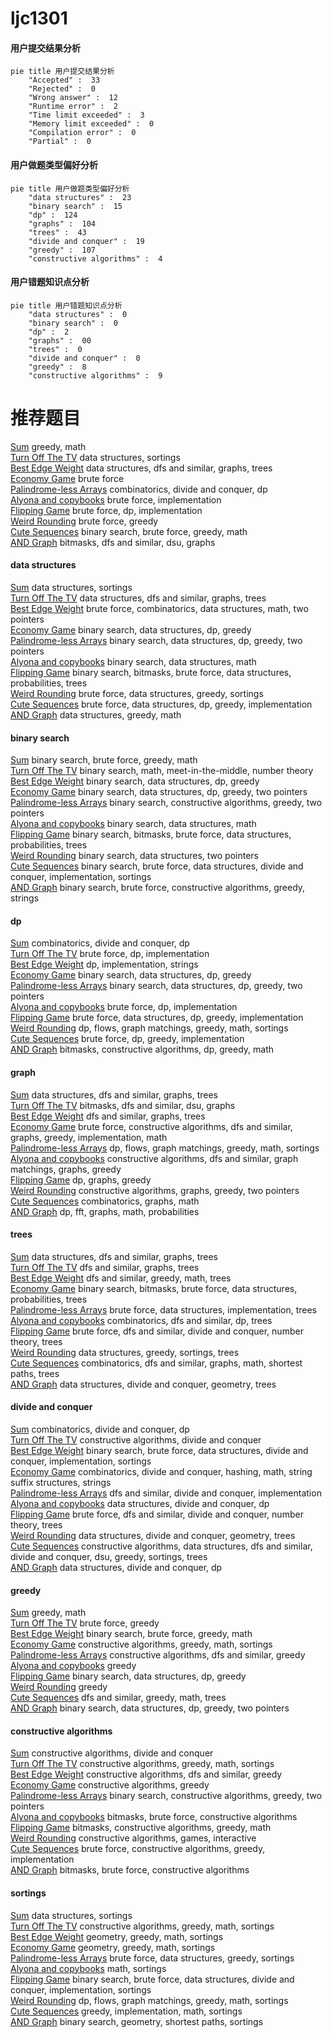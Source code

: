 # ljc1301
<!-- tabs:start -->
#### **用户提交结果分析**

```mermaid
pie title 用户提交结果分析
    "Accepted" :  33
    "Rejected" :  0
    "Wrong answer" :  12
    "Runtime error" :  2
    "Time limit exceeded" :  3
    "Memory limit exceeded" :  0
    "Compilation error" :  0
    "Partial" :  0
```
#### **用户做题类型偏好分析**

```mermaid
pie title 用户做题类型偏好分析
    "data structures" :  23
    "binary search" :  15
    "dp" :  124
    "graphs" :  104
    "trees" :  43
    "divide and conquer" :  19
    "greedy" :  107
    "constructive algorithms" :  4
```
#### **用户错题知识点分析**

```mermaid
pie title 用户错题知识点分析
    "data structures" :  0
    "binary search" :  0
    "dp" :  2
    "graphs" :  00
    "trees" :  0
    "divide and conquer" :  0
    "greedy" :  8
    "constructive algorithms" :  9
```
<!-- tabs:end -->
# 推荐题目
[Sum](http://codeforces.com/problemset/problem/257/D)		greedy,
                        math		  
[Turn Off The TV](http://codeforces.com/problemset/problem/863/E)		data structures,
                        sortings		  
[Best Edge Weight](http://codeforces.com/problemset/problem/827/D)		data structures,
                        dfs and similar,
                        graphs,
                        trees		  
[Economy Game](http://codeforces.com/problemset/problem/681/B)		brute force		  
[Palindrome-less Arrays](http://codeforces.com/problemset/problem/1140/E)		combinatorics,
                        divide and conquer,
                        dp		  
[Alyona and copybooks](http://codeforces.com/problemset/problem/740/A)		brute force,
                        implementation		  
[Flipping Game](http://codeforces.com/problemset/problem/327/A)		brute force,
                        dp,
                        implementation		  
[Weird Rounding](http://codeforces.com/problemset/problem/779/B)		brute force,
                        greedy		  
[Cute Sequences](http://codeforces.com/problemset/problem/1166/D)		binary search,
                        brute force,
                        greedy,
                        math		  
[AND Graph](http://codeforces.com/problemset/problem/986/C)		bitmasks,
                        dfs and similar,
                        dsu,
                        graphs		  
<!-- tabs:start -->
#### **data structures**
[Sum](http://codeforces.com/problemset/problem/863/E)		data structures,
                        sortings		  
[Turn Off The TV](http://codeforces.com/problemset/problem/827/D)		data structures,
                        dfs and similar,
                        graphs,
                        trees		  
[Best Edge Weight](http://codeforces.com/problemset/problem/1400/D)		brute force,
                        combinatorics,
                        data structures,
                        math,
                        two pointers		  
[Economy Game](https://codeforces.com/contest/1314/problem/E)		binary search,
                        data structures,
                        dp,
                        greedy		  
[Palindrome-less Arrays](http://codeforces.com/problemset/problem/1492/C)		binary search,
                        data structures,
                        dp,
                        greedy,
                        two pointers		  
[Alyona and copybooks](http://codeforces.com/problemset/problem/1490/G)		binary search,
                        data structures,
                        math		  
[Flipping Game](http://codeforces.com/problemset/problem/1479/D)		binary search,
                        bitmasks,
                        brute force,
                        data structures,
                        probabilities,
                        trees		  
[Weird Rounding](http://codeforces.com/problemset/problem/1497/A)		brute force,
                        data structures,
                        greedy,
                        sortings		  
[Cute Sequences](http://codeforces.com/problemset/problem/1491/C)		brute force,
                        data structures,
                        dp,
                        greedy,
                        implementation		  
[AND Graph](http://codeforces.com/problemset/problem/1492/B)		data structures,
                        greedy,
                        math		  
#### **binary search**
[Sum](http://codeforces.com/problemset/problem/1166/D)		binary search,
                        brute force,
                        greedy,
                        math		  
[Turn Off The TV](http://codeforces.com/problemset/problem/1263/C)		binary search,
                        math,
                        meet-in-the-middle,
                        number theory		  
[Best Edge Weight](https://codeforces.com/contest/1314/problem/E)		binary search,
                        data structures,
                        dp,
                        greedy		  
[Economy Game](http://codeforces.com/problemset/problem/1492/C)		binary search,
                        data structures,
                        dp,
                        greedy,
                        two pointers		  
[Palindrome-less Arrays](http://codeforces.com/problemset/problem/1463/D)		binary search,
                        constructive algorithms,
                        greedy,
                        two pointers		  
[Alyona and copybooks](http://codeforces.com/problemset/problem/1490/G)		binary search,
                        data structures,
                        math		  
[Flipping Game](http://codeforces.com/problemset/problem/1479/D)		binary search,
                        bitmasks,
                        brute force,
                        data structures,
                        probabilities,
                        trees		  
[Weird Rounding](http://codeforces.com/problemset/problem/1436/E)		binary search,
                        data structures,
                        two pointers		  
[Cute Sequences](http://codeforces.com/problemset/problem/1461/D)		binary search,
                        brute force,
                        data structures,
                        divide and conquer,
                        implementation,
                        sortings		  
[AND Graph](http://codeforces.com/problemset/problem/1493/C)		binary search,
                        brute force,
                        constructive algorithms,
                        greedy,
                        strings		  
#### **dp**
[Sum](http://codeforces.com/problemset/problem/1140/E)		combinatorics,
                        divide and conquer,
                        dp		  
[Turn Off The TV](http://codeforces.com/problemset/problem/327/A)		brute force,
                        dp,
                        implementation		  
[Best Edge Weight](http://codeforces.com/problemset/problem/666/A)		dp,
                        implementation,
                        strings		  
[Economy Game](https://codeforces.com/contest/1314/problem/E)		binary search,
                        data structures,
                        dp,
                        greedy		  
[Palindrome-less Arrays](http://codeforces.com/problemset/problem/1492/C)		binary search,
                        data structures,
                        dp,
                        greedy,
                        two pointers		  
[Alyona and copybooks](https://codeforces.com/contest/1457/problem/C)		brute force,
                        dp,
                        implementation		  
[Flipping Game](http://codeforces.com/problemset/problem/1491/C)		brute force,
                        data structures,
                        dp,
                        greedy,
                        implementation		  
[Weird Rounding](http://codeforces.com/problemset/problem/1437/C)		dp,
                        flows,
                        graph matchings,
                        greedy,
                        math,
                        sortings		  
[Cute Sequences](http://codeforces.com/problemset/problem/1499/B)		brute force,
                        dp,
                        greedy,
                        implementation		  
[AND Graph](http://codeforces.com/problemset/problem/1491/D)		bitmasks,
                        constructive algorithms,
                        dp,
                        greedy,
                        math		  
#### **graph**
[Sum](http://codeforces.com/problemset/problem/827/D)		data structures,
                        dfs and similar,
                        graphs,
                        trees		  
[Turn Off The TV](http://codeforces.com/problemset/problem/986/C)		bitmasks,
                        dfs and similar,
                        dsu,
                        graphs		  
[Best Edge Weight](http://codeforces.com/problemset/problem/1000/E)		dfs and similar,
                        graphs,
                        trees		  
[Economy Game](http://codeforces.com/problemset/problem/1487/C)		brute force,
                        constructive algorithms,
                        dfs and similar,
                        graphs,
                        greedy,
                        implementation,
                        math		  
[Palindrome-less Arrays](http://codeforces.com/problemset/problem/1437/C)		dp,
                        flows,
                        graph matchings,
                        greedy,
                        math,
                        sortings		  
[Alyona and copybooks](http://codeforces.com/problemset/problem/1470/D)		constructive algorithms,
                        dfs and similar,
                        graph matchings,
                        graphs,
                        greedy		  
[Flipping Game](http://codeforces.com/problemset/problem/1476/C)		dp,
                        graphs,
                        greedy		  
[Weird Rounding](http://codeforces.com/problemset/problem/1304/D)		constructive algorithms,
                        graphs,
                        greedy,
                        two pointers		  
[Cute Sequences](http://codeforces.com/problemset/problem/1475/C)		combinatorics,
                        graphs,
                        math		  
[AND Graph](http://codeforces.com/problemset/problem/553/E)		dp,
                        fft,
                        graphs,
                        math,
                        probabilities		  
#### **trees**
[Sum](http://codeforces.com/problemset/problem/827/D)		data structures,
                        dfs and similar,
                        graphs,
                        trees		  
[Turn Off The TV](http://codeforces.com/problemset/problem/1000/E)		dfs and similar,
                        graphs,
                        trees		  
[Best Edge Weight](http://codeforces.com/problemset/problem/1388/C)		dfs and similar,
                        greedy,
                        math,
                        trees		  
[Economy Game](http://codeforces.com/problemset/problem/1479/D)		binary search,
                        bitmasks,
                        brute force,
                        data structures,
                        probabilities,
                        trees		  
[Palindrome-less Arrays](http://codeforces.com/problemset/problem/1511/C)		brute force,
                        data structures,
                        implementation,
                        trees		  
[Alyona and copybooks](http://codeforces.com/problemset/problem/1499/F)		combinatorics,
                        dfs and similar,
                        dp,
                        trees		  
[Flipping Game](http://codeforces.com/problemset/problem/1491/E)		brute force,
                        dfs and similar,
                        divide and conquer,
                        number theory,
                        trees		  
[Weird Rounding](http://codeforces.com/problemset/problem/1466/D)		data structures,
                        greedy,
                        sortings,
                        trees		  
[Cute Sequences](http://codeforces.com/problemset/problem/1495/D)		combinatorics,
                        dfs and similar,
                        graphs,
                        math,
                        shortest paths,
                        trees		  
[AND Graph](http://codeforces.com/problemset/problem/1303/G)		data structures,
                        divide and conquer,
                        geometry,
                        trees		  
#### **divide and conquer**
[Sum](http://codeforces.com/problemset/problem/1140/E)		combinatorics,
                        divide and conquer,
                        dp		  
[Turn Off The TV](http://codeforces.com/problemset/problem/1375/H)		constructive algorithms,
                        divide and conquer		  
[Best Edge Weight](http://codeforces.com/problemset/problem/1461/D)		binary search,
                        brute force,
                        data structures,
                        divide and conquer,
                        implementation,
                        sortings		  
[Economy Game](http://codeforces.com/problemset/problem/1466/G)		combinatorics,
                        divide and conquer,
                        hashing,
                        math,
                        string suffix structures,
                        strings		  
[Palindrome-less Arrays](http://codeforces.com/problemset/problem/1490/D)		dfs and similar,
                        divide and conquer,
                        implementation		  
[Alyona and copybooks](https://codeforces.com/contest/1483/problem/C)		data structures,
                        divide and conquer,
                        dp		  
[Flipping Game](http://codeforces.com/problemset/problem/1491/E)		brute force,
                        dfs and similar,
                        divide and conquer,
                        number theory,
                        trees		  
[Weird Rounding](http://codeforces.com/problemset/problem/1303/G)		data structures,
                        divide and conquer,
                        geometry,
                        trees		  
[Cute Sequences](http://codeforces.com/problemset/problem/1494/D)		constructive algorithms,
                        data structures,
                        dfs and similar,
                        divide and conquer,
                        dsu,
                        greedy,
                        sortings,
                        trees		  
[AND Graph](http://codeforces.com/problemset/problem/1482/E)		data structures,
                        divide and conquer,
                        dp		  
#### **greedy**
[Sum](http://codeforces.com/problemset/problem/257/D)		greedy,
                        math		  
[Turn Off The TV](http://codeforces.com/problemset/problem/779/B)		brute force,
                        greedy		  
[Best Edge Weight](http://codeforces.com/problemset/problem/1166/D)		binary search,
                        brute force,
                        greedy,
                        math		  
[Economy Game](http://codeforces.com/problemset/problem/1393/C)		constructive algorithms,
                        greedy,
                        math,
                        sortings		  
[Palindrome-less Arrays](http://codeforces.com/problemset/problem/339/E)		constructive algorithms,
                        dfs and similar,
                        greedy		  
[Alyona and copybooks](http://codeforces.com/problemset/problem/521/D)		greedy		  
[Flipping Game](https://codeforces.com/contest/1314/problem/E)		binary search,
                        data structures,
                        dp,
                        greedy		  
[Weird Rounding](http://codeforces.com/problemset/problem/1256/C)		greedy		  
[Cute Sequences](http://codeforces.com/problemset/problem/1388/C)		dfs and similar,
                        greedy,
                        math,
                        trees		  
[AND Graph](http://codeforces.com/problemset/problem/1492/C)		binary search,
                        data structures,
                        dp,
                        greedy,
                        two pointers		  
#### **constructive algorithms**
[Sum](http://codeforces.com/problemset/problem/1375/H)		constructive algorithms,
                        divide and conquer		  
[Turn Off The TV](http://codeforces.com/problemset/problem/1393/C)		constructive algorithms,
                        greedy,
                        math,
                        sortings		  
[Best Edge Weight](http://codeforces.com/problemset/problem/339/E)		constructive algorithms,
                        dfs and similar,
                        greedy		  
[Economy Game](http://codeforces.com/problemset/problem/1493/A)		constructive algorithms,
                        greedy		  
[Palindrome-less Arrays](http://codeforces.com/problemset/problem/1463/D)		binary search,
                        constructive algorithms,
                        greedy,
                        two pointers		  
[Alyona and copybooks](https://codeforces.com/contest/1456/problem/B)		bitmasks,
                        brute force,
                        constructive algorithms		  
[Flipping Game](http://codeforces.com/problemset/problem/1492/D)		bitmasks,
                        constructive algorithms,
                        greedy,
                        math		  
[Weird Rounding](https://codeforces.com/contest/1504/problem/D)		constructive algorithms,
                        games,
                        interactive		  
[Cute Sequences](https://codeforces.com/contest/1483/problem/A)		brute force,
                        constructive algorithms,
                        greedy,
                        implementation		  
[AND Graph](https://codeforces.com/contest/1457/problem/D)		bitmasks,
                        brute force,
                        constructive algorithms		  
#### **sortings**
[Sum](http://codeforces.com/problemset/problem/863/E)		data structures,
                        sortings		  
[Turn Off The TV](http://codeforces.com/problemset/problem/1393/C)		constructive algorithms,
                        greedy,
                        math,
                        sortings		  
[Best Edge Weight](https://codeforces.com/contest/1496/problem/C)		geometry,
                        greedy,
                        math,
                        sortings		  
[Economy Game](http://codeforces.com/problemset/problem/1495/A)		geometry,
                        greedy,
                        math,
                        sortings		  
[Palindrome-less Arrays](http://codeforces.com/problemset/problem/1497/A)		brute force,
                        data structures,
                        greedy,
                        sortings		  
[Alyona and copybooks](http://codeforces.com/problemset/problem/1427/A)		math,
                        sortings		  
[Flipping Game](http://codeforces.com/problemset/problem/1461/D)		binary search,
                        brute force,
                        data structures,
                        divide and conquer,
                        implementation,
                        sortings		  
[Weird Rounding](http://codeforces.com/problemset/problem/1437/C)		dp,
                        flows,
                        graph matchings,
                        greedy,
                        math,
                        sortings		  
[Cute Sequences](http://codeforces.com/problemset/problem/1473/A)		greedy,
                        implementation,
                        math,
                        sortings		  
[AND Graph](http://codeforces.com/problemset/problem/1486/B)		binary search,
                        geometry,
                        shortest paths,
                        sortings		  
<!-- tabs:end -->
